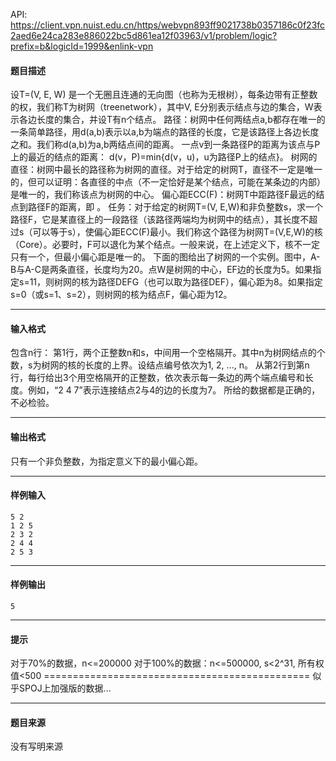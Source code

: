 API: https://client.vpn.nuist.edu.cn/https/webvpn893ff9021738b0357186c0f23fc2aed6e24ca283e886022bc5d861ea12f03963/v1/problem/logic?prefix=b&logicId=1999&enlink-vpn

#### 题目描述

设T=(V, E, W) 是一个无圈且连通的无向图（也称为无根树），每条边带有正整数的权，我们称T为树网（treenetwork），其中V, E分别表示结点与边的集合，W表示各边长度的集合，并设T有n个结点。 路径：树网中任何两结点a,b都存在唯一的一条简单路径，用d(a,b)表示以a,b为端点的路径的长度，它是该路径上各边长度之和。我们称d(a,b)为a,b两结点间的距离。 一点v到一条路径P的距离为该点与P上的最近的结点的距离： d(v，P)=min{d(v，u)，u为路径P上的结点}。 树网的直径：树网中最长的路径称为树网的直径。对于给定的树网T，直径不一定是唯一的，但可以证明：各直径的中点（不一定恰好是某个结点，可能在某条边的内部）是唯一的，我们称该点为树网的中心。 偏心距ECC(F)：树网T中距路径F最远的结点到路径F的距离，即 。 任务：对于给定的树网T=(V, E,W)和非负整数s，求一个路径F，它是某直径上的一段路径（该路径两端均为树网中的结点），其长度不超过s（可以等于s），使偏心距ECC(F)最小。我们称这个路径为树网T=(V,E,W)的核（Core）。必要时，F可以退化为某个结点。一般来说，在上述定义下，核不一定只有一个，但最小偏心距是唯一的。 下面的图给出了树网的一个实例。图中，A-B与A-C是两条直径，长度均为20。点W是树网的中心，EF边的长度为5。如果指定s=11，则树网的核为路径DEFG（也可以取为路径DEF），偏心距为8。如果指定s=0（或s=1、s=2），则树网的核为结点F，偏心距为12。

---

#### 输入格式

包含n行： 第1行，两个正整数n和s，中间用一个空格隔开。其中n为树网结点的个数，s为树网的核的长度的上界。设结点编号依次为1, 2, ..., n。 从第2行到第n行，每行给出3个用空格隔开的正整数，依次表示每一条边的两个端点编号和长度。例如，“2 4 7”表示连接结点2与4的边的长度为7。 所给的数据都是正确的，不必检验。

---

#### 输出格式

只有一个非负整数，为指定意义下的最小偏心距。

---

#### 样例输入
```
5 2
1 2 5
2 3 2
2 4 4
2 5 3

```

---

#### 样例输出
```
5
```

---

#### 提示

对于70%的数据，n<=200000 对于100%的数据：n<=500000, s<2^31, 所有权值<500 ============================================== 似乎SPOJ上加强版的数据...

---

#### 题目来源

没有写明来源